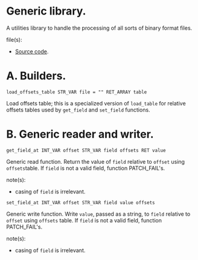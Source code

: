 # Generic library.

A utilities library to handle the processing of all sorts of binary format files.

file(s):

* [Source code](../../generic.tpa).

# A. Builders.

`load_offsets_table STR_VAR file = "" RET_ARRAY table`

Load offsets table; this is a specialized version of `load_table` for relative offsets tables used by `get_field` and `set_field` functions.

# B. Generic reader and writer.

`get_field_at INT_VAR offset STR_VAR field offsets RET value`

Generic read function. Return the value of `field` relative to `offset` using `offsets`table. If `field` is not a valid field, function PATCH_FAIL's.

note(s):
* casing of `field` is irrelevant.

`set_field_at INT_VAR offset STR_VAR field value offsets`

Generic write function. Write `value`, passed as a string, to `field` relative to `offset` using `offsets` table. If `field` is not a valid field, function PATCH_FAIL's.

note(s):
* casing of `field` is irrelevant.
